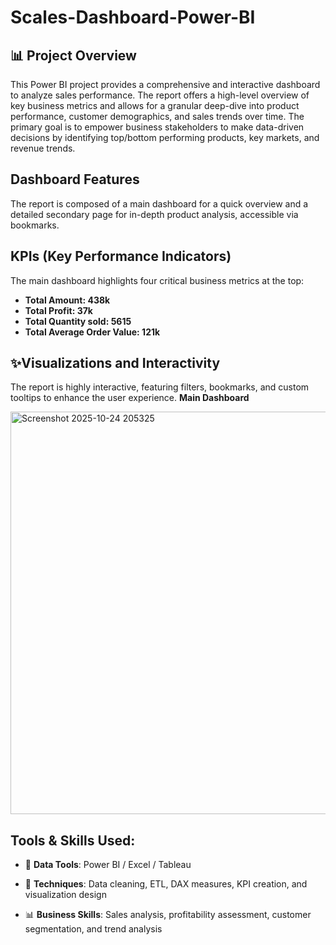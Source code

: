 # Scales-Dashboard-Power-BI
## 📊 Project Overview

This Power BI project provides a comprehensive and interactive dashboard to analyze sales performance. The report offers a high-level overview of key business metrics and allows for a granular deep-dive into product performance, customer demographics, and sales trends over time. The primary goal is to empower business stakeholders to make data-driven decisions by identifying top/bottom performing products, key markets, and revenue trends.


## Dashboard Features

The report is composed of a main dashboard for a quick overview and a detailed secondary page for in-depth product analysis, accessible via bookmarks.

## KPIs (Key Performance Indicators)
The main dashboard highlights four critical business metrics at the top:
* **Total Amount: 438k**
* **Total Profit: 37k**
* **Total Quantity sold: 5615**
* **Total Average Order Value: 121k**



## ✨Visualizations and Interactivity

The report is highly interactive, featuring filters, bookmarks, and custom tooltips to enhance the user experience.
**Main Dashboard**

<img width="1161" height="644" alt="Screenshot 2025-10-24 205325" src="https://github.com/user-attachments/assets/63c347d1-0359-4d48-99f7-1ff9ea4a211f" />



## Tools & Skills Used:

* 🧮 **Data Tools**: Power BI / Excel / Tableau

* 🧰 **Techniques**: Data cleaning, ETL, DAX measures, KPI creation, and visualization design

* 📊 **Business Skills**: Sales analysis, profitability assessment, customer segmentation, and trend analysis
